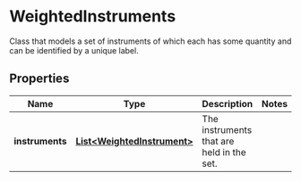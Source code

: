 

# WeightedInstruments

Class that models a set of instruments of which each has some quantity and can be identified by a unique label.

## Properties

| Name | Type | Description | Notes |
|------------ | ------------- | ------------- | -------------|
|**instruments** | [**List&lt;WeightedInstrument&gt;**](WeightedInstrument.md) | The instruments that are held in the set. |  |



